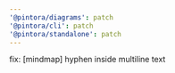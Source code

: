 ```yaml
---
'@pintora/diagrams': patch
'@pintora/cli': patch
'@pintora/standalone': patch
---
```


fix: [mindmap] hyphen inside multiline text
